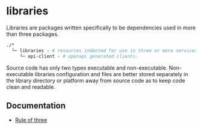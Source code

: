 # libraries

Libraries are packages written specifically to be dependencies used in more than
three packages.

```graphql
./*
  └─ libraries - # resources indented for use in three or more services.
     └─ api-client - # openapi generated clients.
```

Source code has only two types executable and non-executable. Non-executable
libraries configuration and files are better stored separately in the library
directory or platform away from source code as to keep code clean and readable.

## Documentation

- [Rule of three](<https://en.wikipedia.org/wiki/Rule_of_three_(computer_programming)>)
